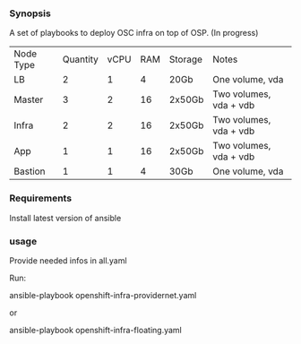 ### Synopsis

A set of  playbooks to deploy OSC infra on top of OSP. (In progress)

<table>
  <tr>
    <td>Node Type</td>
    <td>Quantity</td>
    <td>vCPU</td>
    <td>RAM</td>
    <td>Storage</td>
    <td>Notes</td>
  </tr>
  <tr>
    <td>LB</td>
    <td>2</td>
    <td>1</td>
    <td>4</td>
    <td>20Gb</td>
    <td>One volume, vda</td>
  </tr>
  <tr>
    <td>Master</td>
    <td>3</td>
    <td>2</td>
    <td>16</td>
    <td>2x50Gb</td>
    <td>Two volumes, vda + vdb</td>
  </tr>
  <tr>
    <td>Infra</td>
    <td>2</td>
    <td>2</td>
    <td>16</td>
    <td>2x50Gb</td>
    <td>Two volumes, vda + vdb</td>
  </tr>
  <tr>
    <td>App</td>
    <td>1</td>
    <td>1</td>
    <td>16</td>
    <td>2x50Gb</td>
    <td>Two volumes, vda + vdb</td>
  </tr>
  <tr>
    <td>Bastion</td>
    <td>1</td>
    <td>1</td>
    <td>4</td>
    <td>30Gb</td>
    <td>One volume, vda</td>
  </tr>
</table>


### Requirements

Install latest version of ansible

### usage

Provide needed infos in all.yaml

Run:

ansible-playbook openshift-infra-providernet.yaml  

or

ansible-playbook openshift-infra-floating.yaml
